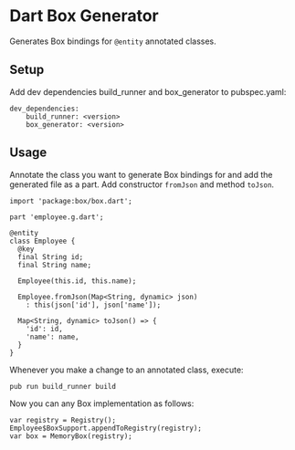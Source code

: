 Dart Box Generator
==================

Generates Box bindings for `@entity` annotated classes.

Setup
-----
Add dev dependencies build_runner and box_generator to pubspec.yaml:
```
dev_dependencies:
    build_runner: <version>
    box_generator: <version>
```

Usage
-----

Annotate the class you want to generate Box bindings for and add the generated file as a part.
Add constructor `fromJson` and method `toJson`.

```
import 'package:box/box.dart';

part 'employee.g.dart';

@entity
class Employee {
  @key
  final String id;
  final String name;

  Employee(this.id, this.name);

  Employee.fromJson(Map<String, dynamic> json) 
    : this(json['id'], json['name']);

  Map<String, dynamic> toJson() => {
    'id': id,
    'name': name,
  }
}
```

Whenever you make a change to an annotated class, execute:
```
pub run build_runner build
```

Now you can any Box implementation as follows:
```
var registry = Registry();
Employee$BoxSupport.appendToRegistry(registry);
var box = MemoryBox(registry);
```
